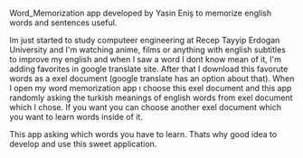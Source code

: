   Word_Memorization app developed by Yasin Eniş to memorize english words and sentences useful.

  Im just started to study computeer engineering at Recep Tayyip Erdogan University and I'm watching anime, films or anything with english subtitles to improve my english and when I saw a word I dont know mean of it, I'm adding favorites in google translate site. After that I download this favorute words as a exel document (google translate has an option about that). When I open my word memorization app ı choose this exel document and this app randomly asking the turkish meanings of english words from exel document which I chose. If you want you can choose another exel document which you want to learn words inside of it.

  This app asking which words you have to learn. Thats why good idea to develop and use this sweet application.
 
 
 
